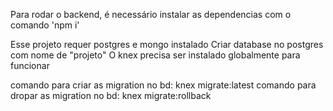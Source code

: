 <!-- mongo -> user: loles@grr.la pass: #1FodaSe -->

Para rodar o backend, é necessário instalar as dependencias com o comando 'npm i'

Esse projeto requer postgres e mongo instalado
Criar database no postgres com nome de "projeto"
O knex precisa ser instalado globalmente para funcionar

comando para criar as migration no bd: knex migrate:latest
comando para dropar as migration no bd: knex migrate:rollback